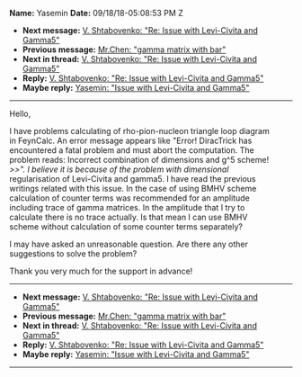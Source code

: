 **Name:** Yasemin
**Date:** 09/18/18-05:08:53 PM Z

  - **Next message:** [V. Shtabovenko: "Re: Issue with Levi-Civita and
    Gamma5"](1432.html)
  - **Previous message:** [Mr.Chen: "gamma matrix with bar"](1430.html)
  - **Next in thread:** [V. Shtabovenko: "Re: Issue with Levi-Civita and
    Gamma5"](1432.html)
  - **Reply:** [V. Shtabovenko: "Re: Issue with Levi-Civita and
    Gamma5"](1432.html)
  - **Maybe reply:** [Yasemin: "Issue with Levi-Civita and
    Gamma5"](1433.html)

-----

Hello,  

I have problems calculating of rho-pion-nucleon triangle loop diagram  
in FeynCalc. An error message appears like "Error\! DiracTrick has  
encountered a fatal problem and must abort the computation. The  
problem reads: Incorrect combination of dimensions and g^5 scheme\!  
*\>\>". I believe it is because of the problem with dimensional*  
regularisation of Levi-Civita and gamma5. I have read the previous  
writings related with this issue. In the case of using BMHV scheme  
calculation of counter terms was recommended for an amplitude  
including trace of gamma matrices. In the amplitude that I try to  
calculate there is no trace actually. Is that mean I can use BMHV  
scheme without calculation of some counter terms separately?  

I may have asked an unreasonable question. Are there any other  
suggestions to solve the problem?  

Thank you very much for the support in advance\!  

-----

  - **Next message:** [V. Shtabovenko: "Re: Issue with Levi-Civita and
    Gamma5"](1432.html)
  - **Previous message:** [Mr.Chen: "gamma matrix with bar"](1430.html)
  - **Next in thread:** [V. Shtabovenko: "Re: Issue with Levi-Civita and
    Gamma5"](1432.html)
  - **Reply:** [V. Shtabovenko: "Re: Issue with Levi-Civita and
    Gamma5"](1432.html)
  - **Maybe reply:** [Yasemin: "Issue with Levi-Civita and
    Gamma5"](1433.html)

-----

